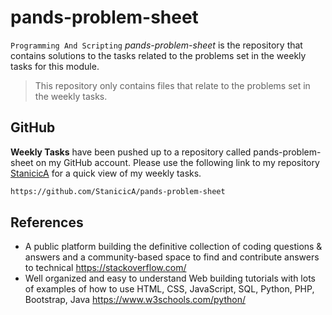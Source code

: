 # pands-problem-sheet

`Programming And Scripting` _pands-problem-sheet_ is the repository that contains solutions to the tasks related to the problems set in the weekly tasks for this module.
>  This repository only contains files that relate to the problems set in the weekly tasks.  

## GitHub
**Weekly Tasks** have been pushed up to a repository called pands-problem-sheet on my GitHub account.
Please use the following link to my repository [StanicicA](https://github.com/StanicicA/pands-problem-sheet) for a quick view of my weekly tasks.

```bash
https://github.com/StanicicA/pands-problem-sheet
```

## References

- A public platform building the definitive collection of coding questions & answers and a community-based space to find and contribute answers to technical <https://stackoverflow.com/>
- Well organized and easy to understand Web building tutorials with lots of examples of how to use HTML, CSS, JavaScript, SQL, Python, PHP, Bootstrap, Java <https://www.w3schools.com/python/>
